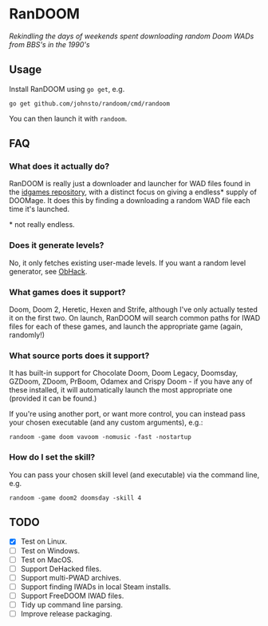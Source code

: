 # RanDOOM

*Rekindling the days of weekends spent downloading random Doom WADs from BBS's in the 1990's*

## Usage

Install RanDOOM using `go get`, e.g.

    go get github.com/johnsto/randoom/cmd/randoom

You can then launch it with `randoom`.

## FAQ

### What does it actually do?

RanDOOM is really just a downloader and launcher for WAD files found in the [idgames repository](https://legacy.doomworld.com/idgames/), with a distinct focus on giving a endless\* supply of DOOMage. It does this by finding a downloading a random WAD file each time it's launched.

\* not really endless.

### Does it generate levels?

No, it only fetches existing user-made levels. If you want a random level generator, see [ObHack](http://www.samiam.org/ObHack/).

### What games does it support?

Doom, Doom 2, Heretic, Hexen and Strife, although I've only actually tested it on the first two. On launch, RanDOOM will search common paths for IWAD files for each of these games, and launch the appropriate game (again, randomly!)

### What source ports does it support?

It has built-in support for Chocolate Doom, Doom Legacy, Doomsday, GZDoom, ZDoom, PrBoom, Odamex and Crispy Doom - if you have any of these installed, it will automatically launch the most appropriate one (provided it can be found.)

If you're using another port, or want more control, you can instead pass your chosen executable (and any custom arguments), e.g.:

    randoom -game doom vavoom -nomusic -fast -nostartup

### How do I set the skill?

You can pass your chosen skill level (and executable) via the command line, e.g.

    randoom -game doom2 doomsday -skill 4

## TODO

- [x] Test on Linux.
- [ ] Test on Windows.
- [ ] Test on MacOS.
- [ ] Support DeHacked files.
- [ ] Support multi-PWAD archives.
- [ ] Support finding IWADs in local Steam installs.
- [ ] Support FreeDOOM IWAD files.
- [ ] Tidy up command line parsing.
- [ ] Improve release packaging.
